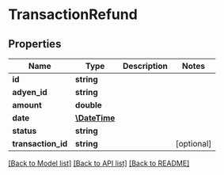 # TransactionRefund

## Properties
Name | Type | Description | Notes
------------ | ------------- | ------------- | -------------
**id** | **string** |  | 
**adyen_id** | **string** |  | 
**amount** | **double** |  | 
**date** | [**\DateTime**](\DateTime.md) |  | 
**status** | **string** |  | 
**transaction_id** | **string** |  | [optional] 

[[Back to Model list]](../README.md#documentation-for-models) [[Back to API list]](../README.md#documentation-for-api-endpoints) [[Back to README]](../README.md)


